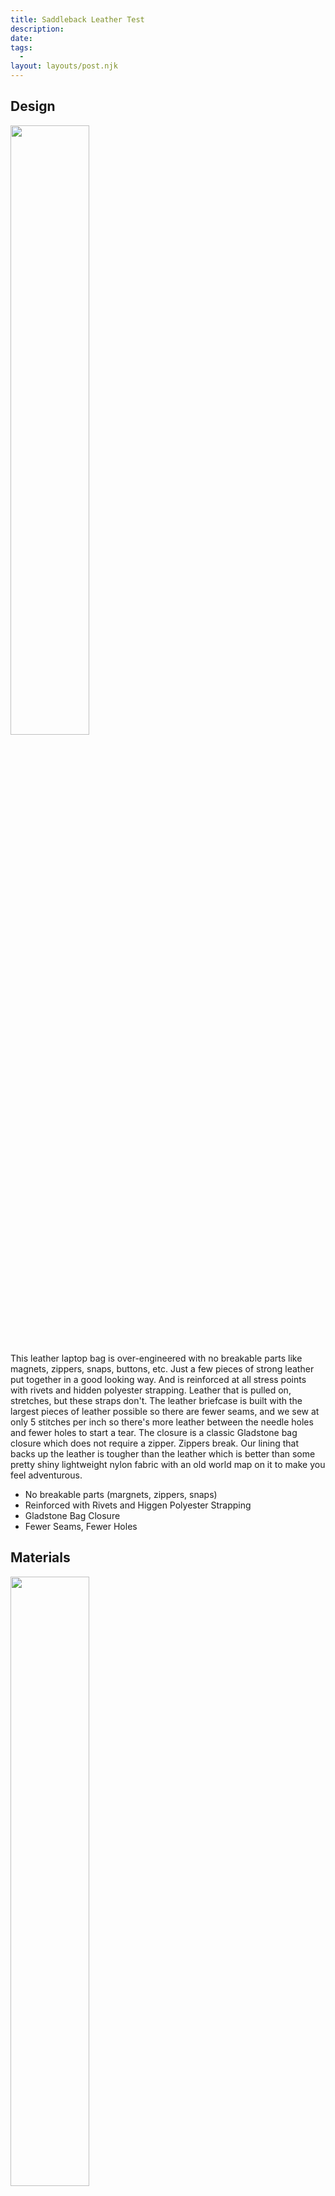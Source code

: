 ```yaml
---
title: Saddleback Leather Test
description: 
date: 
tags:
  - 
layout: layouts/post.njk
---
```


## Design

<img src="https://cdn11.bigcommerce.com/s-uiywfsyvbe/images/stencil/1280x1280/products/380/3222/leather-briefcase-dark-brown-laptop-bag-gladstone-saddleback-top__86147.1603369174.jpg?c=1" width="50%">

This leather laptop bag is over-engineered with no breakable parts like magnets, zippers, snaps, buttons, etc. Just a few pieces of strong leather put together in a good looking way. And is reinforced at all stress points with rivets and hidden polyester strapping. Leather that is pulled on, stretches, but these straps don't. The leather briefcase is built with the largest pieces of leather possible so there are fewer seams, and we sew at only 5 stitches per inch so there's more leather between the needle holes and fewer holes to start a tear. The closure is a classic Gladstone bag closure which does not require a zipper. Zippers break. Our lining that backs up the leather is tougher than the leather which is better than some pretty shiny lightweight nylon fabric with an old world map on it to make you feel adventurous.  

- No breakable parts (margnets, zippers, snaps)
- Reinforced with Rivets and Higgen Polyester Strapping
- Gladstone Bag Closure
- Fewer Seams, Fewer Holes

## Materials
<img src="https://cdn11.bigcommerce.com/s-uiywfsyvbe/images/stencil/1280x1280/products/380/3238/leather-briefcase-tan-brown-laptop-bag-gladstone-saddleback-close__84073.1603370087.jpg?c=1"  width="50%">

### Leather
Our leather is the strongest we can find (full-grain boot leather, but thicker). It's important to understand this. The top layer of a leather hide has all of the grain in it. The grain is the toughest, most protective and longest lasting part of the hide. The grain is like the shingles on a roof. The best part. Most companies shave off the top layer (grain) of the hide to get rid of scars so they can use almost every inch of the hide in production and therefore save money. But in doing so, it's like they're shaving the shingles off of your roof. There ought to be a law.

- Full-grain boot leather, but thicker
- Strongest Leather we can find

### Lining
We use pigskin lining, which is stronger than the cow leather, instead of some pretty shiny fabric with a world map on it. 

- Pigskin Lining

### Thread
The thread is unbelievably strong industrial marine grade UV resistant polyester thread. It's what they use when people could die if the thread fails. Like on sails and parachutes. We use it to hold together leather briefcases. This thread is much more expensive than the common nylon "snowflake" thread that falls apart with sunshine or heat or if you just look at it crooked.

- Industrial Marine Grade Polyester Thread
- UV resistant
- Same as used on Sails and Parachutes

### Hardware
Our custom hardware is the amazing 316 Stainless Steel (please please google it). It's the metal of choice when your life depends on it. A metallergist told me that is was way overkill and that I really didn't need it to be so strong. I guess it's like killing a fly with a shotgun for a leather briefcase, but we NEVER have problems with our hardware. 

- Custom Hardware
- 316 Stainless Steel
- Used when your life depends on it

## Functionality
This mid-1800's English style Gladstone Bag closure is just plain cool on this leather briefcase. It opens wide and stays open until you say otherwise. Pilots love this feature to put next to their seat. For closure, I chose a single leather strap with holes punched all the way out to the very tip, just in case your bag is way overstuffed or you want to stick your umbrella or blueprints under the strap horizontally or leave the laptop bag open to stick your stuff out vertically. The front pockets are built and then sewn on, so there are hidden pockets behind the pockets. This is a more expensive way to design a leather briefcase because it requires more leather, but it's also way more useful. 

- Opens wide and stays open
- Easily accessible in cramped spaces
- Strap with holes all the way to the end
